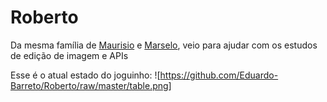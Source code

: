 # Roberto
Da mesma família de [Maurisio](https://github.com/Eduardo-Barreto/Maurisio) e [Marselo](https://github.com/Eduardo-Barreto/Marselo-Bot), veio para ajudar com os estudos de edição de imagem e APIs

Esse é o atual estado do joguinho:
![https://github.com/Eduardo-Barreto/Roberto/raw/master/table.png]
